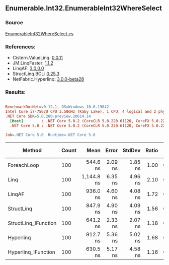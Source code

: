 ﻿## Enumerable.Int32.EnumerableInt32WhereSelect

### Source
[EnumerableInt32WhereSelect.cs](../LinqBenchmarks/Enumerable/Int32/EnumerableInt32WhereSelect.cs)

### References:
- Cistern.ValueLinq: [0.0.11](https://www.nuget.org/packages/Cistern.ValueLinq/0.0.11)
- JM.LinqFaster: [1.1.2](https://www.nuget.org/packages/JM.LinqFaster/1.1.2)
- LinqAF: [3.0.0.0](https://www.nuget.org/packages/LinqAF/3.0.0.0)
- StructLinq.BCL: [0.25.3](https://www.nuget.org/packages/StructLinq.BCL/0.25.3)
- NetFabric.Hyperlinq: [3.0.0-beta28](https://www.nuget.org/packages/NetFabric.Hyperlinq/3.0.0-beta28)

### Results:
``` ini

BenchmarkDotNet=v0.12.1, OS=Windows 10.0.19042
Intel Core i7-7567U CPU 3.50GHz (Kaby Lake), 1 CPU, 4 logical and 2 physical cores
.NET Core SDK=5.0.200-preview.20614.14
  [Host]        : .NET Core 5.0.2 (CoreCLR 5.0.220.61120, CoreFX 5.0.220.61120), X64 RyuJIT
  .NET Core 5.0 : .NET Core 5.0.2 (CoreCLR 5.0.220.61120, CoreFX 5.0.220.61120), X64 RyuJIT

Job=.NET Core 5.0  Runtime=.NET Core 5.0  

```
|               Method | Count |       Mean |   Error |  StdDev | Ratio |  Gen 0 | Gen 1 | Gen 2 | Allocated |
|--------------------- |------ |-----------:|--------:|--------:|------:|-------:|------:|------:|----------:|
|          ForeachLoop |   100 |   544.6 ns | 2.09 ns | 1.85 ns |  1.00 | 0.0191 |     - |     - |      40 B |
|                 Linq |   100 | 1,144.8 ns | 6.35 ns | 4.96 ns |  2.10 | 0.0763 |     - |     - |     160 B |
|               LinqAF |   100 |   936.0 ns | 4.60 ns | 4.08 ns |  1.72 | 0.0191 |     - |     - |      40 B |
|           StructLinq |   100 |   847.9 ns | 4.90 ns | 4.09 ns |  1.56 | 0.0458 |     - |     - |      96 B |
| StructLinq_IFunction |   100 |   641.2 ns | 2.33 ns | 2.07 ns |  1.18 | 0.0191 |     - |     - |      40 B |
|            Hyperlinq |   100 |   912.7 ns | 5.36 ns | 5.02 ns |  1.68 | 0.0191 |     - |     - |      40 B |
|  Hyperlinq_IFunction |   100 |   630.5 ns | 5.17 ns | 4.58 ns |  1.16 | 0.0191 |     - |     - |      40 B |
